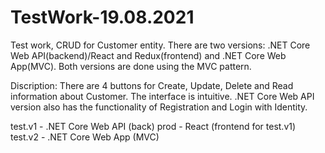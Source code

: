 # TestWork-19.08.2021
Test work, CRUD for Customer entity. There are two versions: .NET Core Web API(backend)/React and Redux(frontend) and .NET Core Web App(MVC). Both versions are done using the MVC pattern. 

Discription: There are 4 buttons for Create, Update, Delete and Read information about Customer. The interface is intuitive.
.NET Core Web API version also has the functionality of Registration and Login with Identity.

test.v1 - .NET Core Web API (back)
prod - React (frontend for test.v1)
test.v2 - .NET Core Web App (MVC)
